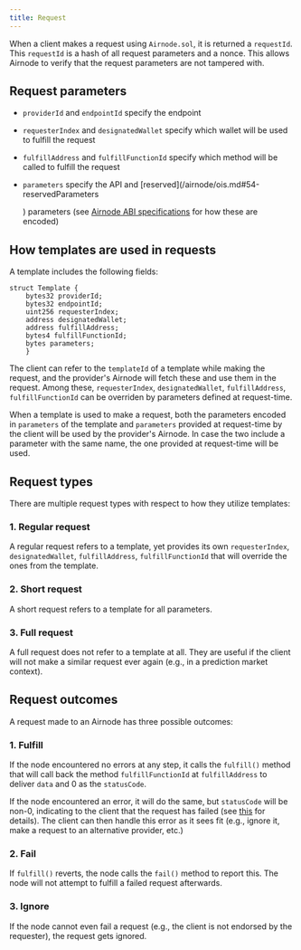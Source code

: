 ```yaml
---
title: Request
---
```


When a client makes a request using `Airnode.sol`, it is returned a `requestId`. This `requestId` is a hash of all request parameters and a nonce. This allows Airnode to verify that the request parameters are not tampered with.

## Request parameters

* `providerId` and `endpointId` specify the endpoint
* `requesterIndex` and `designatedWallet` specify which wallet will be used to fulfill the request
* `fulfillAddress` and `fulfillFunctionId` specify which method will be called to fulfill the request
* `parameters` specify the API and \[reserved\]\(/airnode/ois.md\#54-reservedParameters

  \) parameters \(see [Airnode ABI specifications](/airnode/airnode-abi-specifications.md) for how these are encoded\)

## How templates are used in requests

A template includes the following fields:

```text
struct Template {
    bytes32 providerId;
    bytes32 endpointId;
    uint256 requesterIndex;
    address designatedWallet;
    address fulfillAddress;
    bytes4 fulfillFunctionId;
    bytes parameters;
    }
```

The client can refer to the `templateId` of a template while making the request, and the provider's Airnode will fetch these and use them in the request. Among these, `requesterIndex`, `designatedWallet`, `fulfillAddress`, `fulfillFunctionId` can be overriden by parameters defined at request-time.

When a template is used to make a request, both the parameters encoded in `parameters` of the template and `parameters` provided at request-time by the client will be used by the provider's Airnode. In case the two include a parameter with the same name, the one provided at request-time will be used.

## Request types

There are multiple request types with respect to how they utilize templates:

### 1. Regular request

A regular request refers to a template, yet provides its own `requesterIndex`, `designatedWallet`, `fulfillAddress`, `fulfillFunctionId` that will override the ones from the template.

### 2. Short request

A short request refers to a template for all parameters.

### 3. Full request

A full request does not refer to a template at all. They are useful if the client will not make a similar request ever again \(e.g., in a prediction market context\).

## Request outcomes

A request made to an Airnode has three possible outcomes:

### 1. Fulfill

If the node encountered no errors at any step, it calls the `fulfill()` method that will call back the method `fulfillFunctionId` at `fulfillAddress` to deliver `data` and 0 as the `statusCode`.

If the node encountered an error, it will do the same, but `statusCode` will be non-0, indicating to the client that the request has failed \(see [this](https://github.com/api3dao/airnode/tree/master/packages/node#behaviour) for details\). The client can then handle this error as it sees fit \(e.g., ignore it, make a request to an alternative provider, etc.\)

### 2. Fail

If `fulfill()` reverts, the node calls the `fail()` method to report this. The node will not attempt to fulfill a failed request afterwards.

### 3. Ignore

If the node cannot even fail a request \(e.g., the client is not endorsed by the requester\), the request gets ignored.
